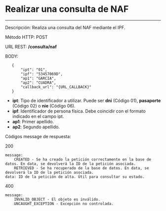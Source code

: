 # Realizar una consulta de NAF
___

Descripción: Realiza una consulta del NAF mediante el IPF.

Método HTTP: POST

URL REST: **/consulta/naf**

BODY: 

       {
           "ipt": "01",
           "ipf": "53457069D",
           "ap1": "GARCIA",
           "ap2": "CUADRA",
           "callback_url": "{URL_CALLBACK}"
       }

* **ipt**: Tipo de identificador a utilizar. Puede ser **dni** (Código 01), **pasaporte** (Código 02) o **nie** (Código 06).
* **ipf**: Identificador de persona física. Debe coincidir con el formato indicado en el campo ipt.
* **ap1**: Primer apellido.
* **ap2**: Segundo apellido.

Códigos message de respuesta:

200

    message: 
        CREATED - Se ha creado la petición correctamente en la base de datos. En data, se devolverá la ID de la petición asociada.
        RETRIEVED - Se ha recuperado de la base de datos. En data, se devolverá la ID de la petición asociada.
    data: ID de la petición de alta. Útil para consultar su estado.
	
	
400

	message:
	    INVALID_OBJECT - El objeto es inválido.
	    UNCAUGHT_EXCEPTION - Excepción no controlada.
